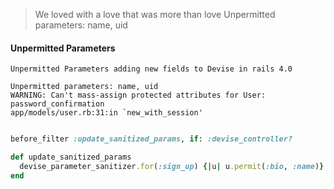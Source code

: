 > We loved with a love that was more than love
> Unpermitted parameters: name, uid

#### Unpermitted Parameters


    Unpermitted Parameters adding new fields to Devise in rails 4.0
    
    Unpermitted parameters: name, uid
    WARNING: Can't mass-assign protected attributes for User: password_confirmation
    app/models/user.rb:31:in `new_with_session'

```ruby

before_filter :update_sanitized_params, if: :devise_controller?

def update_sanitized_params
  devise_parameter_sanitizer.for(:sign_up) {|u| u.permit(:bio, :name)}
end

```


